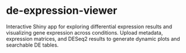 # de-expression-viewer
Interactive Shiny app for exploring differential expression results and visualizing gene expression across conditions. Upload metadata, expression matrices, and DESeq2 results to generate dynamic plots and searchable DE tables.
